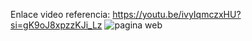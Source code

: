 Enlace video referencia: https://youtu.be/ivyIqmczxHU?si=gK9oJ8xpzzKJi_Lz
![pagina web](https://github.com/JonyR316/pagina_web/assets/154078733/b625e04d-e57e-4aad-a0e4-3cb99ad09dd3)
